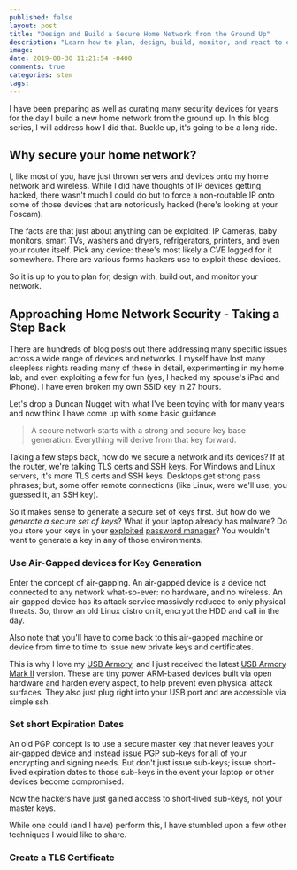 ```yaml
---
published: false
layout: post
title: "Design and Build a Secure Home Network from the Ground Up"
description: "Learn how to plan, design, build, monitor, and react to external and internal threats on your home network."
image: 
date: 2019-08-30 11:21:54 -0400
comments: true
categories: stem
tags: 
---
```


I have been preparing as well as curating many security devices for years for the day I build a new home network from the ground up.  In this blog series, I will address how I did that.  Buckle up, it's going to be a long ride.

## Why secure your home network?

I, like most of you, have just thrown servers and devices onto my home network and wireless.  While I did have thoughts of IP devices getting hacked, there wasn't much I could do but to force a non-routable IP onto some of those devices that are notoriously hacked (here's looking at your Foscam).

The facts are that just about anything can be exploited: IP Cameras, baby monitors, smart TVs, washers and dryers, refrigerators, printers, and even your router itself.  Pick any device: there's most likely a CVE logged for it somewhere.  There are various forms hackers use to exploit these devices.

So it is up to you to plan for, design with, build out, and monitor your network.

## Approaching Home Network Security - Taking a Step Back

There are hundreds of blog posts out there addressing many specific issues across a wide range of devices and networks.  I myself have lost many sleepless nights reading many of these in detail, experimenting in my home lab, and even exploiting a few for fun (yes, I hacked my spouse's iPad and iPhone).  I have even broken my own SSID key in 27 hours.

Let's drop a Duncan Nugget with what I've been toying with for many years and now think I have come up with some basic guidance.

> A secure network starts with a strong and secure key base generation.  Everything will derive from that key forward.

Taking a few steps back, how do we secure a network and its devices?  If at the router, we're talking TLS certs and SSH keys.  For Windows and Linux servers, it's more TLS certs and SSH keys.  Desktops get strong pass phrases; but, some offer remote connections (like Linux, were we'll use, you guessed it, an SSH key).

So it makes sense to generate a secure set of keys first.  But how do we *generate a secure set of keys*?  What if your laptop already has malware?  Do you store your keys in your [exploited](https://eduncan911.com/software/security/password-managers-are-not-immune-to-hacks-themselves.html) [password manager](https://www.ise.io/casestudies/password-manager-hacking/)?  You wouldn't want to generate a key in any of those environments.

### Use Air-Gapped devices for Key Generation

Enter the concept of air-gapping.  An air-gapped device is a device not connected to any network what-so-ever: no hardware, and no wireless.  An air-gapped device has its attack service massively reduced to only physical threats.  So, throw an old Linux distro on it, encrypt the HDD and call in the day.

Also note that you'll have to come back to this air-gapped machine or device from time to time to issue new private keys and certificates.

This is why I love my [USB Armory](https://www.crowdsupply.com/inverse-path/usb-armory), and I just received the latest [USB Armory Mark II](https://www.crowdsupply.com/f-secure/usb-armory-mk-ii) version.  These are tiny power ARM-based devices built via open hardware and harden every aspect, to help prevent even physical attack surfaces.  They also just plug right into your USB port and are accessible via simple ssh.

### Set short Expiration Dates

An old PGP concept is to use a secure master key that never leaves your air-gapped device and instead issue PGP sub-keys for all of your encrypting and signing needs.  But don't just issue sub-keys; issue short-lived expiration dates to those sub-keys in the event your laptop or other devices become compromised.

Now the hackers have just gained access to short-lived sub-keys, not your master keys.

While one could (and I have) perform this, I have stumbled upon a few other techniques I would like to share.

### Create a TLS Certificate

## 